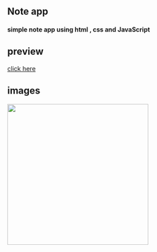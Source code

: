 ## Note app
#### simple note app using html , css and JavaScript 
## preview 
[click here](https://khadidjainfoinfinity.github.io/Note-app/)
## images 
<img src="https://i.postimg.cc/JnhRPYKh/IMG-20240129-171145.jpg" style=" width: 320px; height: auto ; ">
